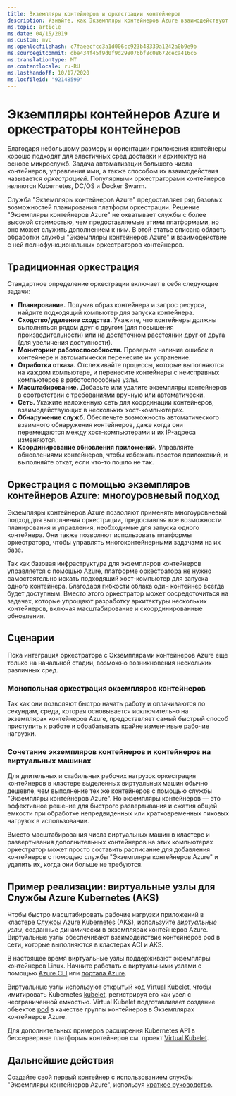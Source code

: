 ```yaml
---
title: Экземпляры контейнеров и оркестрации контейнеров
description: Узнайте, как Экземпляры контейнеров Azure взаимодействуют с оркестраторами контейнеров.
ms.topic: article
ms.date: 04/15/2019
ms.custom: mvc
ms.openlocfilehash: c7faeecfcc3a1d006cc923b48339a1242a0b9e9b
ms.sourcegitcommit: dbe434f45f9d0f9d298076bf8c08672ceca416c6
ms.translationtype: MT
ms.contentlocale: ru-RU
ms.lasthandoff: 10/17/2020
ms.locfileid: "92148599"
---
```

# <a name="azure-container-instances-and-container-orchestrators"></a>Экземпляры контейнеров Azure и оркестраторы контейнеров

Благодаря небольшому размеру и ориентации приложения контейнеры хорошо подходят для эластичных сред доставки и архитектур на основе микрослужб. Задача автоматизации большого числа контейнеров, управления ими, а также способом их взаимодействия называется *оркестрацией*. Популярными оркестраторами контейнеров являются Kubernetes, DC/OS и Docker Swarm.

Служба "Экземпляры контейнеров Azure" предоставляет ряд базовых возможностей планирования платформ оркестрации. Решение "Экземпляры контейнеров Azure" не охватывает службы с более высокой стоимостью, чем предоставляемые этими платформами, но оно может служить дополнением к ним. В этой статье описана область обработки службы "Экземпляры контейнеров Azure" и взаимодействие с ней полнофункциональных оркестраторов контейнеров.

## <a name="traditional-orchestration"></a>Традиционная оркестрация

Стандартное определение оркестрации включает в себя следующие задачи:

- **Планирование.** Получив образ контейнера и запрос ресурса, найдите подходящий компьютер для запуска контейнера.
- **Сходство/удаление сходства.** Укажите, что контейнеры должны выполняться рядом друг с другом (для повышения производительности) или на достаточном расстоянии друг от друга (для увеличения доступности).
- **Мониторинг работоспособности.** Проверьте наличие ошибок в контейнере и автоматически перенесите их устранение.
- **Отработка отказа.** Отслеживайте процессы, которые выполняются на каждом компьютере, и перенесите контейнеры с неисправных компьютеров в работоспособные узлы.
- **Масштабирование.** Добавьте или удалите экземпляры контейнеров в соответствии с требованиями вручную или автоматически.
- **Сеть.** Укажите наложенную сеть для координации контейнеров, взаимодействующих в нескольких хост-компьютерах.
- **Обнаружение служб.** Обеспечьте возможность автоматического взаимного обнаружения контейнеров, даже когда они перемещаются между хост-компьютерами и их IP-адреса изменяются.
- **Координирование обновления приложений.** Управляйте обновлениями контейнеров, чтобы избежать простоя приложений, и выполняйте откат, если что-то пошло не так.

## <a name="orchestration-with-azure-container-instances-a-layered-approach"></a>Оркестрация с помощью экземпляров контейнеров Azure: многоуровневый подход

Экземпляры контейнеров Azure позволяют применять многоуровневый подход для выполнения оркестрации, предоставляя все возможности планирования и управления, необходимые для запуска одного контейнера. Они также позволяют использовать платформы оркестратора, чтобы управлять многоконтейнерными задачами на их базе.

Так как базовая инфраструктура для экземпляров контейнеров управляется с помощью Azure, платформе оркестратора не нужно самостоятельно искать подходящий хост-компьютер для запуска одного контейнера. Благодаря гибкости облака один контейнер всегда будет доступным. Вместо этого оркестратор может сосредоточиться на задачах, которые упрощают разработку архитектуры нескольких контейнеров, включая масштабирование и скоординированные обновления.

## <a name="scenarios"></a>Сценарии

Пока интеграция оркестратора с Экземплярами контейнеров Azure еще только на начальной стадии, возможно возникновения нескольких различных сред.

### <a name="orchestration-of-container-instances-exclusively"></a>Монопольная оркестрация экземпляров контейнеров

Так как они позволяют быстро начать работу и оплачиваются по секундам, среда, которая основывается исключительно на экземплярах контейнеров Azure, предоставляет самый быстрый способ приступить к работе и обрабатывать крайне изменчивые рабочие нагрузки.

### <a name="combination-of-container-instances-and-containers-in-virtual-machines"></a>Сочетание экземпляров контейнеров и контейнеров на виртуальных машинах

Для длительных и стабильных рабочих нагрузок оркестрация контейнеров в кластере выделенных виртуальных машин обычно дешевле, чем выполнение тех же контейнеров с помощью службы "Экземпляры контейнеров Azure". Но экземпляры контейнеров — это эффективное решение для быстрого развертывания и сжатия общей емкости при обработке непредвиденных или кратковременных пиковых нагрузок в использовании.

Вместо масштабирования числа виртуальных машин в кластере и развертывания дополнительных контейнеров на этих компьютерах оркестратор может просто составить расписание для добавления контейнеров с помощью службы "Экземпляры контейнеров Azure" и удалить их, когда они больше не требуются.

## <a name="sample-implementation-virtual-nodes-for-azure-kubernetes-service-aks"></a>Пример реализации: виртуальные узлы для Службы Azure Kubernetes (AKS)

Чтобы быстро масштабировать рабочие нагрузки приложений в кластере [Службы Azure Kubernetes](../aks/intro-kubernetes.md) (AKS), используйте *виртуальные узлы*, созданные динамически в экземплярах контейнеров Azure. Виртуальные узлы обеспечивают взаимодействие контейнеров pod в сети, которые выполняются в кластерах ACI и AKS. 

В настоящее время виртуальные узлы поддерживают экземпляры контейнеров Linux. Начните работать с виртуальными узлами с помощью [Azure CLI](../aks/virtual-nodes-cli.md) или [портала Azure](../aks/virtual-nodes-portal.md).

Виртуальные узлы используют открытый код [Virtual Kubelet][aci-connector-k8s], чтобы имитировать Kubernetes [kubelet][kubelet-doc], регистрируя его как узел с неограниченной емкостью. Virtual Kubelet подготавливает создание объектов [pod][pod-doc] в качестве группы контейнеров в Экземплярах контейнеров Azure.

Для дополнительных примеров расширения Kubernetes API в бессерверные платформы контейнеров см. проект [Virtual Kubelet](https://github.com/virtual-kubelet/virtual-kubelet).

## <a name="next-steps"></a>Дальнейшие действия

Создайте свой первый контейнер с использованием службы "Экземпляры контейнеров Azure", используя [краткое руководство](container-instances-quickstart.md).

<!-- IMAGES -->

<!-- LINKS -->
[aci-connector-k8s]: https://github.com/virtual-kubelet/azure-aci
[kubelet-doc]: https://kubernetes.io/docs/admin/kubelet/
[pod-doc]: https://kubernetes.io/docs/concepts/workloads/pods/pod/